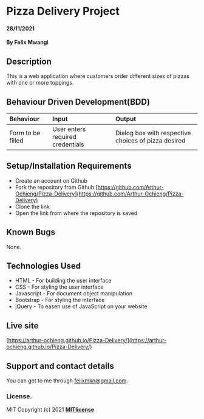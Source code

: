 # Pizza Delivery Project
#### 28/11/2021
#### By **Felix Mwangi**
## Description
This is a web application where customers order different sizes of pizzas with one or more toppings. 
## Behaviour Driven Development(BDD)
|Behaviour| Input| Output|
|:--------|:-----|:------|
|Form to be filled| User enters required credentials| Dialog box with respective choices of pizza desired|
## Setup/Installation Requirements
* Create an account on Github
* Fork the repository from Github:[https://github.com/Arthur-Ochieng/Pizza-Delivery](https://github.com/Arthur-Ochieng/Pizza-Delivery)
* Clone the link
* Open the link from where the repository is saved
## Known Bugs
None.
## Technologies Used
* HTML - For building the user interface
* CSS - For styling the user interface
* Javascript - For document object manipulation
* Bootstrap - For styling the interface
* jQuery - To easen use of JavaScript on your website
## Live site
[https://arthur-ochieng.github.io/Pizza-Delivery/](https://arthur-ochieng.github.io/Pizza-Delivery/)
## Support and contact details
You can get to me through felixmkn@gmail.com.
### License.
MIT Copyright (c) 2021 **[MITlicense](LICENSE)**
